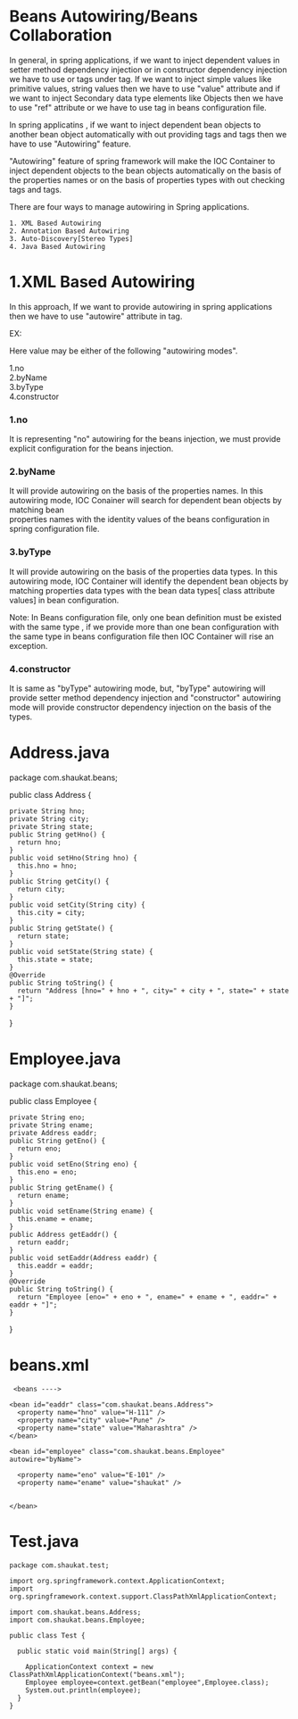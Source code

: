 # Beans Autowiring/Beans Collaboration

  In general, in spring applications, if we want to inject dependent values in setter
  method dependency injection or in constructor dependency injection we have to use
  <property> or <constructor-arg> tags under <bean> tag. If we want to inject simple
  values like primitive values, string values then we have to use "value" attribute and if
  we want to inject Secondary data type elements like Objects then we have to use "ref"
  attribute or we have to use <ref> tag in beans configuration file.  

  In spring applicatins , if we want to inject dependent bean objects to another bean
  object automatically with out providing <property> tags and <constructor-arg> tags
  then we have to use "Autowiring" feature.  

  "Autowiring" feature of spring framework will make the IOC Container to inject
  dependent objects to the bean objects automatically on the basis of the properties
  names or on the basis of properties types with out checking <property> tags and
  <constructor-arg> tags.  

  There are four ways to manage autowiring in Spring applications.  

    1. XML Based Autowiring
    2. Annotation Based Autowiring
    3. Auto-Discovery[Stereo Types]
    4. Java Based Autowiring
  
# 1.XML Based Autowiring
    
  In this approach, If we want to provide autowiring in spring applications then we have to use "autowire" attribute in <bean> tag.  
 
  EX:
  <bean id="--" class="--" autowire="value">   
   
  Here value may be either of the following "autowiring modes".   
    
  1.no  
  2.byName  
  3.byType  
  4.constructor  
    
### 1.no
    
It is representing "no" autowiring for the beans injection, we must provide explicit
configuration for the beans injection. 
    
    
### 2.byName
    
It will provide autowiring on the basis of the properties names. In this autowiring
mode, IOC Conainer will search for dependent bean objects by matching bean  
properties names with the identity values of the beans configuration in spring
configuration file.  
    
### 3.byType
It will provide autowiring on the basis of the properties data types. In this autowiring
mode, IOC Container will identify the dependent bean objects by matching properties
data types with the bean data types[ class attribute values] in bean configuration.  
    
Note: In Beans configuration file, only one bean definition must be existed with the
same type , if we provide more than one bean configuration with the same type in
beans configuration file then IOC Container will rise an exception.  
    
### 4.constructor
    
It is same as "byType" autowiring mode, but, "byType" autowiring will provide setter
method dependency injection and "constructor" autowiring mode will provide
constructor dependency injection on the basis of the types.  
    
# Address.java
    
  package com.shaukat.beans;

  public class Address {

    private String hno;
    private String city;
    private String state;
    public String getHno() {
      return hno;
    }
    public void setHno(String hno) {
      this.hno = hno;
    }
    public String getCity() {
      return city;
    }
    public void setCity(String city) {
      this.city = city;
    }
    public String getState() {
      return state;
    }
    public void setState(String state) {
      this.state = state;
    }
    @Override
    public String toString() {
      return "Address [hno=" + hno + ", city=" + city + ", state=" + state + "]";
    }


  }
    
# Employee.java
    
  package com.shaukat.beans;

  public class Employee {

    private String eno;
    private String ename;
    private Address eaddr;
    public String getEno() {
      return eno;
    }
    public void setEno(String eno) {
      this.eno = eno;
    }
    public String getEname() {
      return ename;
    }
    public void setEname(String ename) {
      this.ename = ename;
    }
    public Address getEaddr() {
      return eaddr;
    }
    public void setEaddr(Address eaddr) {
      this.eaddr = eaddr;
    }
    @Override
    public String toString() {
      return "Employee [eno=" + eno + ", ename=" + ename + ", eaddr=" + eaddr + "]";
    }


  }
    
# beans.xml

     <beans ---->

    <bean id="eaddr" class="com.shaukat.beans.Address">
      <property name="hno" value="H-111" />
      <property name="city" value="Pune" />
      <property name="state" value="Maharashtra" />
    </bean>

    <bean id="employee" class="com.shaukat.beans.Employee" autowire="byName">

      <property name="eno" value="E-101" />
      <property name="ename" value="shaukat" />


    </bean>

  </beans>
   
# Test.java
    
    package com.shaukat.test;

    import org.springframework.context.ApplicationContext;
    import org.springframework.context.support.ClassPathXmlApplicationContext;

    import com.shaukat.beans.Address;
    import com.shaukat.beans.Employee;

    public class Test {

      public static void main(String[] args) {

        ApplicationContext context = new ClassPathXmlApplicationContext("beans.xml");
        Employee employee=context.getBean("employee",Employee.class);
        System.out.println(employee);
      }
    }
